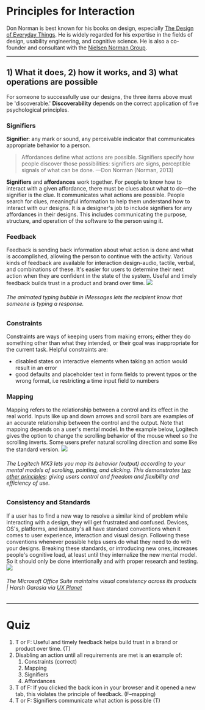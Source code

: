 # Principles for Interaction
Don Norman is best known for his books on design, especially [The Design of Everyday Things](https://www.amazon.com/s?k=the+design+of+everyday+things&crid=2GVVRKRFL12L3&sprefix=the+design+of+every,aps,169&ref=nb_sb_ss_ts-doa-p_1_19). He is widely regarded for his expertise in the fields of design, usability engineering, and cognitive science. He is also a co-founder and consultant with the [Nielsen Norman Group](https://www.nngroup.com).

---
## 1) What it does, 2) how it works, and 3) what operations are possible
For someone to successfully use our designs, the three items above must be 'discoverable.' **Discoverability** depends on the correct application of five psychological principles. 
### Signifiers 
 **Signifier**: any mark or sound, any perceivable indicator that communicates appropriate behavior to a person.
> Affordances define what actions are possible. Signifiers specify how people discover those possibilities: signifiers are signs, perceptible signals of what can be done. —Don Norman (Norman, 2013)

**Signifiers** and **affordances** work together. For people to know how to interact with a given affordance, there must be clues about what to do—the signifier is the clue. It communicates what actions are possible. People search for clues, meaningful information to help them understand how to interact with our designs. It is a designer's job to include signifiers for any affordances in their designs. This includes communicating the purpose, structure, and operation of the software to the person using it. 
### Feedback
Feedback is sending back information about what action is done and what is accomplished, allowing the person to continue with the activity. Various kinds of feedback are available for interaction design-audio, tactile, verbal, and combinations of these. It's easier for users to determine their next action when they are confident in the state of the system. Useful and timely feedback builds trust in a product and brand over time. 
![](https://prodesigncurriculum.s3.us-east-2.amazonaws.com/ios-message-typing.jpeg)
###### The animated typing bubble in iMessages lets the recipient know that someone is typing a response. 
### Constraints
Constraints are ways of keeping users from making errors; either they do something other than what they intended, or their goal was inappropriate for the current task. Helpful constraints are:
- disabled states on interactive elements when taking an action would result in an error
- good defaults and placeholder text in form fields to prevent typos or the wrong format, i.e restricting a time input field to numbers
### Mapping
Mapping refers to the relationship between a control and its effect in the real world. Inputs like up and down arrows and scroll bars are examples of an accurate relationship between the control and the output. Note that mapping depends on a user's mental model. In the example below, Logitech gives the option to change the scrolling behavior of the mouse wheel so the scrolling inverts. Some users prefer natural scrolling direction and some like the standard version. 
![](https://prodesigncurriculum.s3.us-east-2.amazonaws.com/logitech-mx3.png)
###### The Logitech MX3 lets you map its behavior (output) according to your mental models of scrolling, pointing, and clicking. This demonstrates [two other principles](https://www.nngroup.com/articles/ten-usability-heuristics/): giving users control and freedom and flexibility and efficiency of use. 
### Consistency and Standards 
If a user has to find a new way to resolve a similar kind of problem while interacting with a design, they will get frustrated and confused. Devices, OS's, platforms, and industry's all have standard conventions when it comes to user experience, interaction and visual design. Following these conventions whenever possible helps users do what they need to do with your designs. Breaking these standards, or introducing new ones, increases people's cognitive load, at least until they internalize the new mental model. So it should only be done intentionally and with proper research and testing. 
![](https://prodesigncurriculum.s3.us-east-2.amazonaws.com/microsoft-office-suite.jpeg)
###### The Microsoft Office Suite maintains visual consistency across its products | Harsh Garasia via [UX Planet](https://uxplanet.org/heuristics-4-consistency-and-standards-simplified-by-the-examples-55bf770065b9)
___

# Quiz
1. T or F: Useful and timely feedback helps build trust in a brand or product over time. (T)
2. Disabling an action until all requirements are met is an example of:
	1. Constraints (correct)
	2. Mapping
	3. Signifiers
	4. Affordances
3. T of F: If you clicked the back icon in your browser and it opened a new tab, this violates the principle of feedback. (F–mapping)
4. T or F: Signifiers communicate what action is possible (T)




